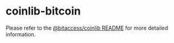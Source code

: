 coinlib-bitcoin
=================

Please refer to the [@bitaccess/coinlib README](https://github.com/bitaccess/coinlib/blob/master/packages/coinlib/README.md) for more detailed information.
